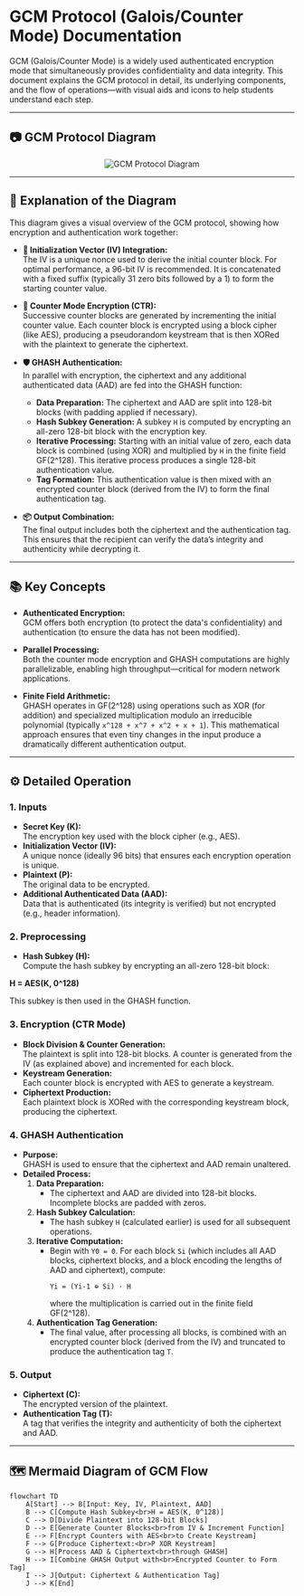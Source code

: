 # GCM Protocol (Galois/Counter Mode) Documentation

GCM (Galois/Counter Mode) is a widely used authenticated encryption mode that simultaneously provides confidentiality and data integrity. This document explains the GCM protocol in detail, its underlying components, and the flow of operations—with visual aids and icons to help students understand each step.

---

## 📷 GCM Protocol Diagram

<div style="text-align: center;">
  <img src="https://github.com/user-attachments/assets/154ca1b2-3864-46dd-b74c-db50fbe7f189" style="background-color: white;" alt="GCM Protocol Diagram">
</div>

---

## 📝 Explanation of the Diagram

This diagram gives a visual overview of the GCM protocol, showing how encryption and authentication work together:

- **🔑 Initialization Vector (IV) Integration:**  
  The IV is a unique nonce used to derive the initial counter block. For optimal performance, a 96-bit IV is recommended. It is concatenated with a fixed suffix (typically 31 zero bits followed by a 1) to form the starting counter value.

- **🔐 Counter Mode Encryption (CTR):**  
  Successive counter blocks are generated by incrementing the initial counter value. Each counter block is encrypted using a block cipher (like AES), producing a pseudorandom keystream that is then XORed with the plaintext to generate the ciphertext.

- **🛡️ GHASH Authentication:**  
  In parallel with encryption, the ciphertext and any additional authenticated data (AAD) are fed into the GHASH function:
  - **Data Preparation:** The ciphertext and AAD are split into 128-bit blocks (with padding applied if necessary).
  - **Hash Subkey Generation:** A subkey `H` is computed by encrypting an all-zero 128-bit block with the encryption key.
  - **Iterative Processing:** Starting with an initial value of zero, each data block is combined (using XOR) and multiplied by `H` in the finite field GF(2^128). This iterative process produces a single 128-bit authentication value.
  - **Tag Formation:** This authentication value is then mixed with an encrypted counter block (derived from the IV) to form the final authentication tag.

- **📦 Output Combination:**  
  The final output includes both the ciphertext and the authentication tag. This ensures that the recipient can verify the data’s integrity and authenticity while decrypting it.

---

## 📚 Key Concepts

- **Authenticated Encryption:**  
  GCM offers both encryption (to protect the data's confidentiality) and authentication (to ensure the data has not been modified).

- **Parallel Processing:**  
  Both the counter mode encryption and GHASH computations are highly parallelizable, enabling high throughput—critical for modern network applications.

- **Finite Field Arithmetic:**  
  GHASH operates in GF(2^128) using operations such as XOR (for addition) and specialized multiplication modulo an irreducible polynomial (typically `x^128 + x^7 + x^2 + x + 1`). This mathematical approach ensures that even tiny changes in the input produce a dramatically different authentication output.

---

## ⚙️ Detailed Operation

### 1. Inputs
- **Secret Key (K):**  
  The encryption key used with the block cipher (e.g., AES).
- **Initialization Vector (IV):**  
  A unique nonce (ideally 96 bits) that ensures each encryption operation is unique.
- **Plaintext (P):**  
  The original data to be encrypted.
- **Additional Authenticated Data (AAD):**  
  Data that is authenticated (its integrity is verified) but not encrypted (e.g., header information).

### 2. Preprocessing
- **Hash Subkey (H):**  
  Compute the hash subkey by encrypting an all-zero 128-bit block:

**H = AES(K, 0^128)**

This subkey is then used in the GHASH function.

### 3. Encryption (CTR Mode)
- **Block Division & Counter Generation:**  
  The plaintext is split into 128-bit blocks. A counter is generated from the IV (as explained above) and incremented for each block.
- **Keystream Generation:**  
  Each counter block is encrypted with AES to generate a keystream.
- **Ciphertext Production:**  
  Each plaintext block is XORed with the corresponding keystream block, producing the ciphertext.

### 4. GHASH Authentication
- **Purpose:**  
  GHASH is used to ensure that the ciphertext and AAD remain unaltered.
- **Detailed Process:**  
  1. **Data Preparation:**  
     - The ciphertext and AAD are divided into 128-bit blocks. Incomplete blocks are padded with zeros.
  2. **Hash Subkey Calculation:**  
     - The hash subkey `H` (calculated earlier) is used for all subsequent operations.
  3. **Iterative Computation:**  
     - Begin with `Y0 = 0`. For each block `Si` (which includes all AAD blocks, ciphertext blocks, and a block encoding the lengths of AAD and ciphertext), compute:
       ```
       Yi = (Yi-1 ⊕ Si) · H
       ```
       where the multiplication is carried out in the finite field GF(2^128).
  4. **Authentication Tag Generation:**  
     - The final value, after processing all blocks, is combined with an encrypted counter block (derived from the IV) and truncated to produce the authentication tag `T`.

### 5. Output
- **Ciphertext (C):**  
  The encrypted version of the plaintext.
- **Authentication Tag (T):**  
  A tag that verifies the integrity and authenticity of both the ciphertext and AAD.

---

## 🗺️ Mermaid Diagram of GCM Flow

```mermaid
flowchart TD
    A[Start] --> B[Input: Key, IV, Plaintext, AAD]
    B --> C[Compute Hash Subkey<br>H = AES(K, 0^128)]
    C --> D[Divide Plaintext into 128-bit Blocks]
    D --> E[Generate Counter Blocks<br>from IV & Increment Function]
    E --> F[Encrypt Counters with AES<br>to Create Keystream]
    F --> G[Produce Ciphertext:<br>P XOR Keystream]
    G --> H[Process AAD & Ciphertext<br>through GHASH]
    H --> I[Combine GHASH Output with<br>Encrypted Counter to Form Tag]
    I --> J[Output: Ciphertext & Authentication Tag]
    J --> K[End]
```



